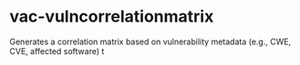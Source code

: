 # vac-vulncorrelationmatrix
Generates a correlation matrix based on vulnerability metadata (e.g., CWE, CVE, affected software) t
